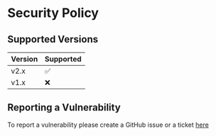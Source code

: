 # Security Policy

## Supported Versions

| Version | Supported          |
|---------|--------------------|
| v2.x    | :white_check_mark: |
| v1.x    | :x:                |

## Reporting a Vulnerability

To report a vulnerability please create a GitHub issue or a ticket [here](https://support.natemarcellus.com)
